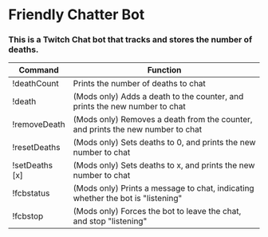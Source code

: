 # Friendly Chatter Bot
### This is a Twitch Chat bot that tracks and stores the number of deaths.

| Command | Function |
|---------|----------|
| !deathCount | Prints the number of deaths to chat |
| !death | (Mods only) Adds a death to the counter, and prints the new number to chat |
| !removeDeath |       (Mods only) Removes a death from the counter, and prints the new number to chat |
| !resetDeaths |       (Mods only) Sets deaths to 0, and prints the new number to chat |
| !setDeaths \[x\] | (Mods only) Sets deaths to x, and prints the new number to chat |
| !fcbstatus | (Mods only) Prints a message to chat, indicating whether the bot is "listening" |
| !fcbstop | (Mods only) Forces the bot to leave the chat, and stop "listening" |